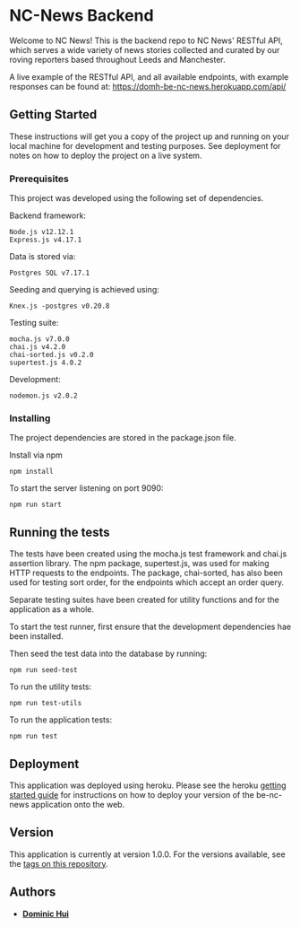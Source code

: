 # NC-News Backend

Welcome to NC News! This is the backend repo to NC News' RESTful API, which serves a wide variety of news stories collected and curated by our roving reporters based throughout Leeds and Manchester.

A live example of the RESTful API, and all available endpoints, with example responses can be found at: https://domh-be-nc-news.herokuapp.com/api/

## Getting Started

These instructions will get you a copy of the project up and running on your local machine for development and testing purposes. See deployment for notes on how to deploy the project on a live system.

### Prerequisites

This project was developed using the following set of dependencies.

Backend framework:

```
Node.js v12.12.1
Express.js v4.17.1
```

Data is stored via:

```
Postgres SQL v7.17.1
```

Seeding and querying is achieved using:

```
Knex.js -postgres v0.20.8
```

Testing suite:

```
mocha.js v7.0.0
chai.js v4.2.0
chai-sorted.js v0.2.0
supertest.js 4.0.2
```

Development:

```
nodemon.js v2.0.2
```

### Installing

The project dependencies are stored in the package.json file.

Install via npm

```
npm install
```

To start the server listening on port 9090:

```
npm run start
```

## Running the tests

The tests have been created using the mocha.js test framework and chai.js assertion library. The npm package, supertest.js, was used for making HTTP requests to the endpoints. The package, chai-sorted, has also been used for testing sort order, for the endpoints which accept an order query.

Separate testing suites have been created for utility functions and for the application as a whole.

To start the test runner, first ensure that the development dependencies hae been installed.

Then seed the test data into the database by running:

```
npm run seed-test
```

To run the utility tests:

```
npm run test-utils
```

To run the application tests:

```
npm run test
```

## Deployment

This application was deployed using heroku. Please see the heroku [getting started guide](https://devcenter.heroku.com/start) for instructions on how to deploy your version of the be-nc-news application onto the web.

## Version

This application is currently at version 1.0.0. For the versions available, see the [tags on this repository](https://github.com/DominicH247/news-app/releases).

## Authors

- **[Dominic Hui](https://github.com/DominicH247)**
